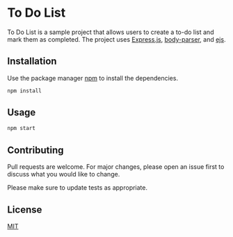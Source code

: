 # To Do List

To Do List is a sample project that allows users to create a to-do list and mark them as completed. The project uses [Express.js](https://expressjs.com/), [body-parser](https://www.npmjs.com/package/body-parser), and [ejs](https://ejs.co/).

## Installation

Use the package manager [npm](https://www.npmjs.com/) to install the dependencies.

```bash
npm install
```

## Usage

```bash
npm start
```

## Contributing
Pull requests are welcome. For major changes, please open an issue first to discuss what you would like to change.

Please make sure to update tests as appropriate.

## License
[MIT](https://choosealicense.com/licenses/mit/)
